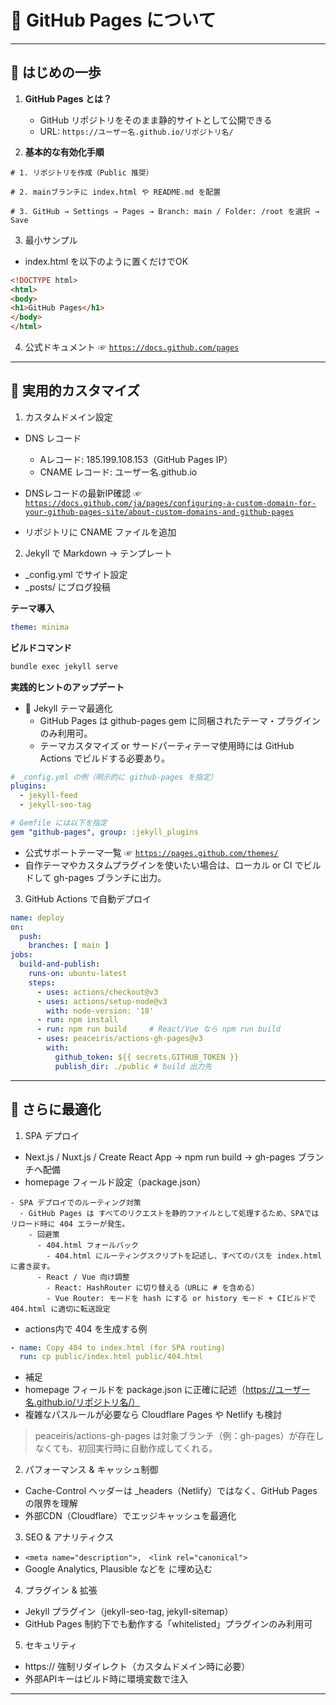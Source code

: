 # 🏰 GitHub Pages について

---

## 🥉 はじめの一歩

1. **GitHub Pages とは？**
    - GitHub リポジトリをそのまま静的サイトとして公開できる
    - URL: `https://ユーザー名.github.io/リポジトリ名/`

2. **基本的な有効化手順**
```text
# 1. リポジトリを作成（Public 推奨）

# 2. mainブランチに index.html や README.md を配置

# 3. GitHub → Settings → Pages → Branch: main / Folder: /root を選択 → Save
```
3. 最小サンプル
- index.html を以下のように置くだけでOK
```html
<!DOCTYPE html>
<html>
<body>
<h1>GitHub Pages</h1>
</body>
</html>
```
4. 公式ドキュメント ☞
[`https://docs.github.com/pages`](https://docs.github.com/pages)

---

## 🥈 実用的カスタマイズ

1. カスタムドメイン設定
- DNS レコード
  - Aレコード: 185.199.108.153（GitHub Pages IP）
  - CNAME レコード: ユーザー名.github.io
- DNSレコードの最新IP確認 ☞ [`https://docs.github.com/ja/pages/configuring-a-custom-domain-for-your-github-pages-site/about-custom-domains-and-github-pages`](https://docs.github.com/ja/pages/configuring-a-custom-domain-for-your-github-pages-site/about-custom-domains-and-github-pages)

- リポジトリに CNAME ファイルを追加

2. Jekyll で Markdown → テンプレート
- _config.yml でサイト設定
- _posts/ にブログ投稿

**テーマ導入**

```yaml
theme: minima
```

**ビルドコマンド**

```bash
bundle exec jekyll serve
```

**実践的ヒントのアップデート**
- 🔧 Jekyll テーマ最適化
  - GitHub Pages は github-pages gem に同梱されたテーマ・プラグインのみ利用可。 　
  - テーマカスタマイズ or サードパーティテーマ使用時には GitHub Actions でビルドする必要あり。

```yaml
# _config.yml の例（明示的に github-pages を指定）
plugins:
  - jekyll-feed
  - jekyll-seo-tag

# Gemfile には以下を指定
gem "github-pages", group: :jekyll_plugins
```

- 公式サポートテーマ一覧 ☞ [`https://pages.github.com/themes/`](https://pages.github.com/themes/)
- 自作テーマやカスタムプラグインを使いたい場合は、ローカル or CI でビルドして gh-pages ブランチに出力。



3. GitHub Actions で自動デプロイ

```yaml
name: deploy
on:
  push:
    branches: [ main ]
jobs:
  build-and-publish:
    runs-on: ubuntu-latest
    steps:
      - uses: actions/checkout@v3
      - uses: actions/setup-node@v3
        with: node-version: '18'
      - run: npm install
      - run: npm run build     # React/Vue なら npm run build
      - uses: peaceiris/actions-gh-pages@v3
        with:
          github_token: ${{ secrets.GITHUB_TOKEN }}
          publish_dir: ./public # build 出力先
```

---

## 🥇 さらに最適化

1. SPA デプロイ
- Next.js / Nuxt.js / Create React App → npm run build → gh-pages ブランチへ配備
- homepage フィールド設定（package.json）

```text
- SPA デプロイでのルーティング対策
  - GitHub Pages は すべてのリクエストを静的ファイルとして処理するため、SPAではリロード時に 404 エラーが発生。
    - 回避策
      - 404.html フォールバック
        - 404.html にルーティングスクリプトを記述し、すべてのパスを index.html に書き戻す。
      - React / Vue 向け調整
        - React: HashRouter に切り替える（URLに # を含める）
        - Vue Router: モードを hash にする or history モード + CIビルドで 404.html に適切に転送設定
```

- actions内で 404 を生成する例
```yaml
- name: Copy 404 to index.html (for SPA routing)
  run: cp public/index.html public/404.html

```

- 補足
- homepage フィールドを package.json に正確に記述（https://ユーザー名.github.io/リポジトリ名/）
- 複雑なパスルールが必要なら Cloudflare Pages や Netlify も検討
> peaceiris/actions-gh-pages は対象ブランチ（例：gh-pages）が存在しなくても、初回実行時に自動作成してくれる。


2. パフォーマンス & キャッシュ制御
- Cache-Control ヘッダーは _headers（Netlify）ではなく、GitHub Pages の限界を理解
- 外部CDN（Cloudflare）でエッジキャッシュを最適化

3. SEO & アナリティクス
- `<meta name="description">,　<link rel="canonical">`
- Google Analytics, Plausible などを <head> に埋め込む

4. プラグイン & 拡張
- Jekyll プラグイン（jekyll-seo-tag, jekyll-sitemap）
- GitHub Pages 制約下でも動作する「whitelisted」プラグインのみ利用可

5. セキュリティ
- https:// 強制リダイレクト（カスタムドメイン時に必要）
- 外部APIキーはビルド時に環境変数で注入

---


